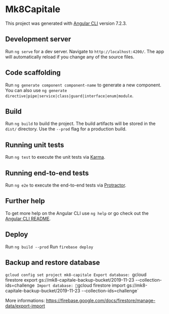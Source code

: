 # Mk8Capitale

This project was generated with [Angular CLI](https://github.com/angular/angular-cli) version 7.2.3.

## Development server

Run `ng serve` for a dev server. Navigate to `http://localhost:4200/`. The app will automatically reload if you change any of the source files.

## Code scaffolding

Run `ng generate component component-name` to generate a new component. You can also use `ng generate directive|pipe|service|class|guard|interface|enum|module`.

## Build

Run `ng build` to build the project. The build artifacts will be stored in the `dist/` directory. Use the `--prod` flag for a production build.

## Running unit tests

Run `ng test` to execute the unit tests via [Karma](https://karma-runner.github.io).

## Running end-to-end tests

Run `ng e2e` to execute the end-to-end tests via [Protractor](http://www.protractortest.org/).

## Further help

To get more help on the Angular CLI use `ng help` or go check out the [Angular CLI README](https://github.com/angular/angular-cli/blob/master/README.md).

## Deploy
Run `ng build --prod`
Run `firebase deploy`

## Backup and restore database
`gcloud config set project mk8-capitale
Export database: `gcloud firestore export gs://mk8-capitale-backup-bucket/2019-11-23 --collection-ids=challenge`
Import database: `gcloud firestore import gs://mk8-capitale-backup-bucket/2019-11-23 --collection-ids=challenge`

More informations: https://firebase.google.com/docs/firestore/manage-data/export-import